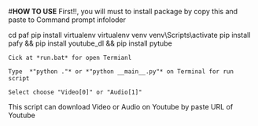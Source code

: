  #**HOW TO USE**
First!!, you will must to install package by copy this and paste to  Command prompt infoloder

cd paf
pip install virtualenv
virtualenv venv
venv\Scripts\activate
pip install pafy && pip install youtube_dl && pip install pytube





`Cick at *run.bat* for open Termianl`

`Type  *"python ."* or *"python __main__.py"* on Terminal for run script`

`Select choose "Video[0]" or "Audio[1]"`


This script can download Video or Audio on Youtube by paste URL of Youtube
